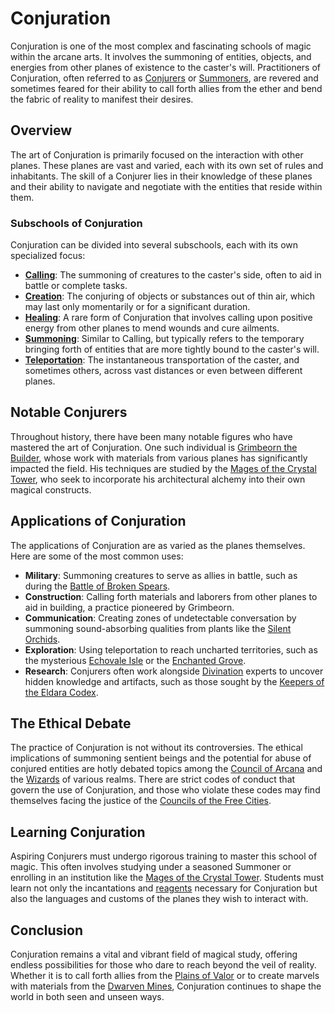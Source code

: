 # Conjuration

Conjuration is one of the most complex and fascinating schools of magic within the arcane arts. It involves the summoning of entities, objects, and energies from other planes of existence to the caster's will. Practitioners of Conjuration, often referred to as [Conjurers](Conjurers.md) or [Summoners](Summoners.md), are revered and sometimes feared for their ability to call forth allies from the ether and bend the fabric of reality to manifest their desires.

## Overview

The art of Conjuration is primarily focused on the interaction with other planes. These planes are vast and varied, each with its own set of rules and inhabitants. The skill of a Conjurer lies in their knowledge of these planes and their ability to navigate and negotiate with the entities that reside within them.

### Subschools of Conjuration

Conjuration can be divided into several subschools, each with its own specialized focus:

- **[Calling](Calling.md)**: The summoning of creatures to the caster's side, often to aid in battle or complete tasks.
- **[Creation](Creation.md)**: The conjuring of objects or substances out of thin air, which may last only momentarily or for a significant duration.
- **[Healing](Healing.md)**: A rare form of Conjuration that involves calling upon positive energy from other planes to mend wounds and cure ailments.
- **[Summoning](Summoning.md)**: Similar to Calling, but typically refers to the temporary bringing forth of entities that are more tightly bound to the caster's will.
- **[Teleportation](Teleportation.md)**: The instantaneous transportation of the caster, and sometimes others, across vast distances or even between different planes.

## Notable Conjurers

Throughout history, there have been many notable figures who have mastered the art of Conjuration. One such individual is [Grimbeorn the Builder](Grimbeorn%20the%20Builder.md), whose work with materials from various planes has significantly impacted the field. His techniques are studied by the [Mages of the Crystal Tower](Mages%20of%20the%20Crystal%20Tower.md), who seek to incorporate his architectural alchemy into their own magical constructs.

## Applications of Conjuration

The applications of Conjuration are as varied as the planes themselves. Here are some of the most common uses:

- **Military**: Summoning creatures to serve as allies in battle, such as during the [Battle of Broken Spears](Battle%20of%20Broken%20Spears.md).
- **Construction**: Calling forth materials and laborers from other planes to aid in building, a practice pioneered by Grimbeorn.
- **Communication**: Creating zones of undetectable conversation by summoning sound-absorbing qualities from plants like the [Silent Orchids](Silent%20Orchids.md).
- **Exploration**: Using teleportation to reach uncharted territories, such as the mysterious [Echovale Isle](Echovale%20Isle.md) or the [Enchanted Grove](Enchanted%20Grove.md).
- **Research**: Conjurers often work alongside [Divination](Divination.md) experts to uncover hidden knowledge and artifacts, such as those sought by the [Keepers of the Eldara Codex](Keepers%20of%20the%20Eldara%20Codex.md).

## The Ethical Debate

The practice of Conjuration is not without its controversies. The ethical implications of summoning sentient beings and the potential for abuse of conjured entities are hotly debated topics among the [Council of Arcana](Council%20of%20Arcana.md) and the [Wizards](Wizards.md) of various realms. There are strict codes of conduct that govern the use of Conjuration, and those who violate these codes may find themselves facing the justice of the [Councils of the Free Cities](Councils%20of%20the%20Free%20Cities.md).

## Learning Conjuration

Aspiring Conjurers must undergo rigorous training to master this school of magic. This often involves studying under a seasoned Summoner or enrolling in an institution like the [Mages of the Crystal Tower](Mages%20of%20the%20Crystal%20Tower.md). Students must learn not only the incantations and [reagents](Reagents.md) necessary for Conjuration but also the languages and customs of the planes they wish to interact with.

## Conclusion

Conjuration remains a vital and vibrant field of magical study, offering endless possibilities for those who dare to reach beyond the veil of reality. Whether it is to call forth allies from the [Plains of Valor](Plains%20of%20Valor.md) or to create marvels with materials from the [Dwarven Mines](Dwarven%20Mines.md), Conjuration continues to shape the world in both seen and unseen ways.